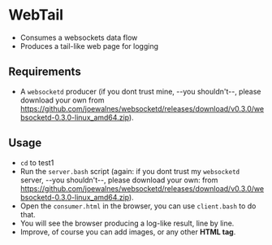 # WebTail

* Consumes a websockets data flow
* Produces a tail-like web page for logging

## Requirements

* A `websocketd` producer (if you dont trust mine, --you shouldn't--, please download your own from https://github.com/joewalnes/websocketd/releases/download/v0.3.0/websocketd-0.3.0-linux_amd64.zip).

## Usage

* `cd` to test1
* Run the `server.bash` script (again: if you dont trust my `websocketd` server, --you shouldn't--, please download your own: from https://github.com/joewalnes/websocketd/releases/download/v0.3.0/websocketd-0.3.0-linux_amd64.zip).
* Open the `consumer.html` in the browser, you can use `client.bash` to do that.
* You will see the browser producing a log-like result, line by line.
* Improve, of course you can add images, or any other **HTML tag**.

